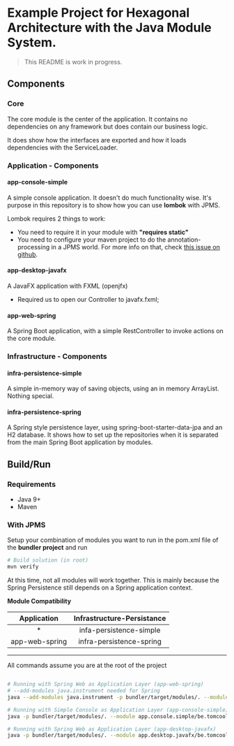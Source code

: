 # Example Project for Hexagonal Architecture with the Java Module System.

> This README is work in progress.

## Components

### Core

The core module is the center of the application. 
It contains no dependencies on any framework but does contain our business logic.

It does show how the interfaces are exported and how it loads dependencies with the ServiceLoader.

### Application - Components
#### app-console-simple

A simple console application. It doesn't do much functionality wise.
It's purpose in this repository is to show how you can use **lombok** with JPMS.

Lombok requires 2 things to work:

- You need to require it in your module with **"requires static"**
- You need to configure your maven project to do the annotation-processing in a JPMS world. For more info on that, check [this issue on github](https://github.com/rzwitserloot/lombok/issues/1723).

#### app-desktop-javafx

A JavaFX application with FXML (openjfx)

- Required us to open our Controller to javafx.fxml;

#### app-web-spring

A Spring Boot application, with a simple RestController to invoke actions on the core module.

### Infrastructure - Components
#### infra-persistence-simple

A simple in-memory way of saving objects, using an in memory ArrayList. Nothing special.

#### infra-persistence-spring

A Spring style persistence layer, using spring-boot-starter-data-jpa and an H2 database.
It shows how to set up the repositories when it is separated from the main Spring Boot application by modules.

## Build/Run

### Requirements

- Java 9+
- Maven

### With JPMS

Setup your combination of modules you want to run in the pom.xml file of the **bundler project** and run
```bash
# Build solution (in root)
mvn verify
```

At this time, not all modules will work together. This is mainly because the Spring Persistence still depends on a Spring application context.

**Module Compatibility**

|   Application  | Infrastructure-Persistance |
|:--------------:|:--------------------------:|
|        *       |   infa-persistence-simple  |
| app-web-spring |  infra-persistence-spring  |

---


All commands assume you are at the root of the project
```bash

# Running with Spring Web as Application Layer (app-web-spring)
# --add-modules java.instrument needed for Spring
java --add-modules java.instrument -p bundler/target/modules/. --module app.web.spring/be.tomcools.javamod.app.web.spring.WebApplication

# Running with Simple Console as Application Layer (app-console-simple)
java -p bundler/target/modules/. --module app.console.simple/be.tomcools.javamod.app.console.ConsoleStarter

# Running with Spring Web as Application Layer (app-desktop-javafx)
java -p bundler/target/modules/. --module app.desktop.javafx/be.tomcools.javamod.app.javafx.FxStarter
```
